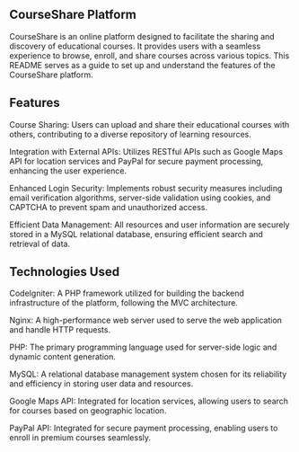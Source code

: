 ## CourseShare Platform

CourseShare is an online platform designed to facilitate the sharing and discovery of educational courses. It provides users with a seamless experience to browse, enroll, and share courses across various topics. This README serves as a guide to set up and understand the features of the CourseShare platform.

## Features

Course Sharing: Users can upload and share their educational courses with others, contributing to a diverse repository of learning resources.

Integration with External APIs: Utilizes RESTful APIs such as Google Maps API for location services and PayPal for secure payment processing, enhancing the user experience.

Enhanced Login Security: Implements robust security measures including email verification algorithms, server-side validation using cookies, and CAPTCHA to prevent spam and unauthorized access.

Efficient Data Management: All resources and user information are securely stored in a MySQL relational database, ensuring efficient search and retrieval of data.

## Technologies Used
CodeIgniter: A PHP framework utilized for building the backend infrastructure of the platform, following the MVC architecture.

Nginx: A high-performance web server used to serve the web application and handle HTTP requests.

PHP: The primary programming language used for server-side logic and dynamic content generation.

MySQL: A relational database management system chosen for its reliability and efficiency in storing user data and resources.

Google Maps API: Integrated for location services, allowing users to search for courses based on geographic location.

PayPal API: Integrated for secure payment processing, enabling users to enroll in premium courses seamlessly.
